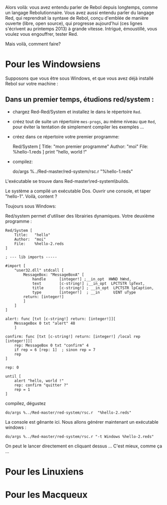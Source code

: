 Alors voilà: vous avez entendu parler de Rebol depuis longtemps, comme un langage Rebolutionnaire. Vous avez aussi entendu parler du langage Red, qui reprendrait la syntaxe de Rebol, conçu d'emblée de manière ouverte (libre, open source), qui progresse aujourd'hui (ces lignes s'écrivent au printemps 2013) à grande vitesse.
Intrigué, émoustillé, vous voulez vous engouffrer, tester Red.

Mais voilà, comment faire?

# Pour les Windowsiens
Supposons que vous être sous Windows, et que vous avez déjà installé Rebol sur votre machine :

## Dans un premier temps, étudions red/system :
* chargez Red-Red/System et installez le dans le répertoire `Red`.
* créez tout de suite un répertoire `mes-progs`, au même niveau que `Red`, pour éviter la tentation de simplement compiler les exemples ...
* créez dans ce répertoire votre premier programme:

	Red/System [
	    	Title:   "mon premier programme"
	    	Author:  "moi"
	    	File: 	 %hello-1.reds
	    ]
	    print "hello, world !" 

* compilez:

	do/args %../Red-master/red-system/rsc.r  "%hello-1.reds"

L'exécutable se trouve dans Red-master\red-system\builds.

Le système a compilé un exécutable Dos. Ouvrir une console, et taper "hello-1". Voilà, content ?


Toujours sous Windows:

Red/system permet d'utiliser des librairies dynamiques.
Votre deuxième programme :

	Red/System [
		Title:   "hello"
		Author:  "moi"
		File: 	 %hello-2.reds
	]
	
	; --- lib imports -----
	
	#import [
		"user32.dll" stdcall [
			MessageBox: "MessageBoxA" [
				handle		[integer!] ;__in_opt  HWND hWnd,
				text		[c-string!] ;__in_opt  LPCTSTR lpText,
				title		[c-string!] ; __in_opt  LPCTSTR lpCaption,
				type 		[integer!]	; __in      UINT uType
			return:	[integer!]
			]
	  	]
	]
	
	alert: func [txt [c-string!] return: [integer!]][
		MessageBox 0 txt "alert" 48 
		]
		
	confirm: func [txt [c-string!] return: [integer!] /local rep [integer!]][
		rep: MessageBox 0 txt "confirm" 4 
		if rep = 6 [rep: 1]  ; sinon rep = 7
		rep
	]
	
	rep: 0
	
	until [
		alert "hello, world !"
		rep: confirm "quitter ?"	
		rep = 1
	] 
	


compilez, dégustez

	do/args %../Red-master/red-system/rsc.r  "%hello-2.reds" 



La console est gênante ici. Nous allons générer maintenant un exécutable windows :

	do/args %../Red-master/red-system/rsc.r "-t Windows %hello-2.reds" 



On peut le lancer directement en cliquant dessus ...
C'est mieux, comme ça ...


# Pour les Linuxiens
# Pour les Macqueux
